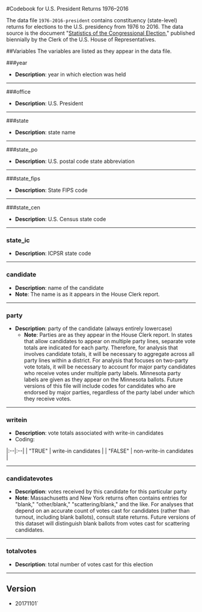 #Codebook for U.S. President Returns 1976–2016

The data file `1976-2016-president` contains constituency (state-level) returns for elections to the U.S. presidency from 1976 to 2016.  The data source is the document "[Statistics of the Congressional Election](http://history.house.gov/Institution/Election-Statistics/Election-Statistics/)," published biennially by the Clerk of the U.S. House of Representatives.

##Variables 
The variables are listed as they appear in the data file.  

###year
 - **Description**: year in which election was held
 
---------------

###office
  - **Description**: U.S. President
  
---------------

###state
 - **Description**: state name

 ---------------
 
###state_po
 - **Description**: U.S. postal code state abbreviation

 ---------------
 
###state_fips
 - **Description**: State FIPS code

----------------

###state_cen
 - **Description**: U.S. Census state code

 ---------------
 
### state_ic
 - **Description**: ICPSR state code

 --------------- 

### candidate
  - **Description**: name of the candidate
  - **Note**: The name is as it appears in the House Clerk report.

----------------
	
### party
- **Description**: party of the candidate (always entirely lowercase)
  - **Note**: Parties are as they appear in the House Clerk report. In states that allow candidates to appear on multiple party lines, separate vote totals are indicated for each party.  Therefore, for analysis that involves candidate totals, it will be necessary to aggregate across all party lines within a district.  For analysis that focuses on two-party vote totals, it will be necessary to account for major party candidates who receive votes under multiple party labels. Minnesota party labels are given as they appear on the Minnesota ballots. Future versions of this file will include codes for candidates who are endorsed by major parties, regardless of the party label under which they receive votes.
	
----------------
	
### writein
- **Description**: vote totals associated with write-in candidates
- Coding:

|:--|:--|
| "TRUE" | write-in candidates |
| "FALSE" | non-write-in candidates |

----------------
	
### candidatevotes 
  - **Description**: votes received by this candidate for this particular party
- **Note**: Massachusetts and New York returns often contains entries for "blank," "other/blank," "scattering/blank," and the like.  For analyses that depend on an accurate count of votes cast for candidates (rather than turnout, including blank ballots), consult state returns.  Future versions of this dataset will distinguish blank ballots from votes cast for scattering candidates.

----------------

### totalvotes
 - **Description**: total number of votes cast for this election

----------------

## Version  
 - 20171101`